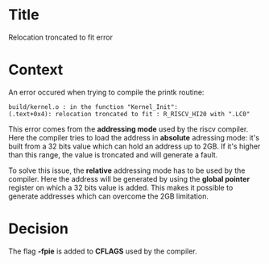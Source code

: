 # Title

Relocation troncated to fit error

# Context

An error occured when trying to compile the printk routine: 

```Shell
build/kernel.o : in the function "Kernel_Init":
(.text+0x4): relocation troncated to fit : R_RISCV_HI20 with ".LC0"
```

This error comes from the **addressing mode** used by the riscv compiler. Here the compiler tries to load the address in **absolute** adressing mode: it's built from a 32 bits value which can hold an address up to 2GB. If it's higher than this range, the value is troncated and will generate a fault.

To solve this issue, the **relative** addressing mode has to be used by the compiler. Here the address will be generated by using the **global pointer** register on which a 32 bits value is added. This makes it possible to generate addresses which can overcome the 2GB limitation.

# Decision

The flag **-fpie** is added to **CFLAGS** used by the compiler.